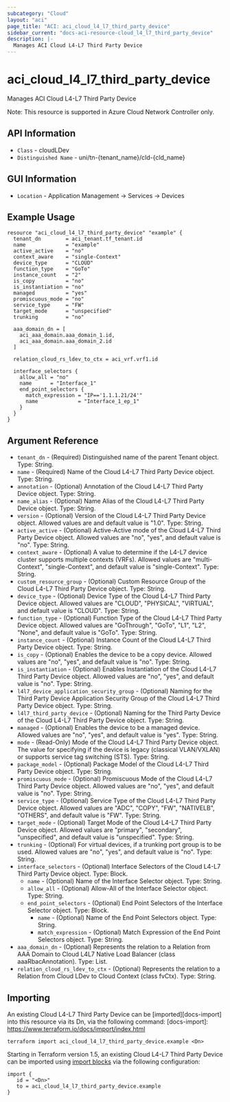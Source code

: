 ```yaml
---
subcategory: "Cloud"
layout: "aci"
page_title: "ACI: aci_cloud_l4_l7_third_party_device"
sidebar_current: "docs-aci-resource-cloud_l4_l7_third_party_device"
description: |-
  Manages ACI Cloud L4-L7 Third Party Device
---
```


# aci_cloud_l4_l7_third_party_device #

Manages ACI Cloud L4-L7 Third Party Device

Note: This resource is supported in Azure Cloud Network Controller only.

## API Information ##

* `Class` - cloudLDev
* `Distinguished Name` - uni/tn-{tenant_name}/cld-{cld_name}

## GUI Information ##

* `Location` - Application Management -> Services -> Devices


## Example Usage ##

```hcl
resource "aci_cloud_l4_l7_third_party_device" "example" {
  tenant_dn        = aci_tenant.tf_tenant.id
  name             = "example"
  active_active    = "no"
  context_aware    = "single-Context"
  device_type      = "CLOUD"
  function_type    = "GoTo"
  instance_count   = "2"
  is_copy          = "no"
  is_instantiation = "no"
  managed          = "yes"
  promiscuous_mode = "no"
  service_type     = "FW"
  target_mode      = "unspecified"
  trunking         = "no"

  aaa_domain_dn = [
    aci_aaa_domain.aaa_domain_1.id,
    aci_aaa_domain.aaa_domain_2.id
  ]

  relation_cloud_rs_ldev_to_ctx = aci_vrf.vrf1.id

  interface_selectors {
    allow_all = "no"
    name      = "Interface_1"
    end_point_selectors {
      match_expression = "IP=='1.1.1.21/24'"
      name             = "Interface_1_ep_1"
    }
  }
}
```

## Argument Reference ##

* `tenant_dn` - (Required) Distinguished name of the parent Tenant object. Type: String.
* `name` - (Required) Name of the Cloud L4-L7 Third Party Device object. Type: String.
* `annotation` - (Optional) Annotation of the Cloud L4-L7 Third Party Device object. Type: String.
* `name_alias` - (Optional) Name Alias of the Cloud L4-L7 Third Party Device object. Type: String.
* `version` - (Optional) Version of the Cloud L4-L7 Third Party Device object. Allowed values are and default value is "1.0". Type: String.
* `active_active` - (Optional) Active-Active mode of the Cloud L4-L7 Third Party Device object. Allowed values are "no", "yes", and default value is "no". Type: String.
* `context_aware` - (Optional) A value to determine if the L4-L7 device cluster supports multiple contexts (VRFs). Allowed values are "multi-Context", "single-Context", and default value is "single-Context". Type: String.
* `custom_resource_group` - (Optional) Custom Resource Group of the Cloud L4-L7 Third Party Device object. Type: String.
* `device_type` - (Optional) Device Type of the Cloud L4-L7 Third Party Device object. Allowed values are "CLOUD", "PHYSICAL", "VIRTUAL", and default value is "CLOUD". Type: String.
* `function_type` - (Optional) Function Type of the Cloud L4-L7 Third Party Device object. Allowed values are "GoThrough", "GoTo", "L1", "L2", "None", and default value is "GoTo". Type: String.
* `instance_count` - (Optional) Instance Count of the Cloud L4-L7 Third Party Device object. Type: String.
* `is_copy` - (Optional) Enables the device to be a copy device. Allowed values are "no", "yes", and default value is "no". Type: String.
* `is_instantiation` - (Optional) Enables Instantiation of the Cloud L4-L7 Third Party Device object. Allowed values are "no", "yes", and default value is "no". Type: String.
* `l4l7_device_application_security_group` - (Optional) Naming for the Third Party Device Application Security Group of the Cloud L4-L7 Third Party Device object. Type: String.
* `l4l7_third_party_device` - (Optional) Naming for the Third Party Device of the Cloud L4-L7 Third Party Device object. Type: String.
* `managed` - (Optional) Enables the device to be a managed device. Allowed values are "no", "yes", and default value is "yes". Type: String.
* `mode` - (Read-Only) Mode of the Cloud L4-L7 Third Party Device object. The value for specifying if the device is legacy (classical VLAN/VXLAN) or supports service tag switching (STS). Type: String.
* `package_model` - (Optional) Package Model of the Cloud L4-L7 Third Party Device object. Type: String.
* `promiscuous_mode` - (Optional) Promiscuous Mode of the Cloud L4-L7 Third Party Device object. Allowed values are "no", "yes", and default value is "no". Type: String.
* `service_type` - (Optional) Service Type of the Cloud L4-L7 Third Party Device object. Allowed values are "ADC", "COPY", "FW", "NATIVELB", "OTHERS", and default value is "FW". Type: String.
* `target_mode` - (Optional) Target Mode of the Cloud L4-L7 Third Party Device object. Allowed values are "primary", "secondary", "unspecified", and default value is "unspecified". Type: String.
* `trunking` - (Optional) For virtual devices, if a trunking port group is to be used. Allowed values are "no", "yes", and default value is "no". Type: String.
* `interface_selectors` - (Optional) Interface Selectors of the Cloud L4-L7 Third Party Device object. Type: Block.
  * `name` - (Optional) Name of the Interface Selector object. Type: String.
  * `allow_all` - (Optional) Allow-All of the Interface Selector object. Type: String.
  * `end_point_selectors` - (Optional) End Point Selectors of the Interface Selector object. Type: Block.
    * `name` - (Optional) Name of the End Point Selectors object. Type: String.
    * `match_expression` - (Optional) Match Expression of the End Point Selectors object. Type: String.
* `aaa_domain_dn` - (Optional) Represents the relation to a Relation from AAA Domain to Cloud L4L7 Native Load Balancer (class aaaRbacAnnotation). Type: List.
* `relation_cloud_rs_ldev_to_ctx` - (Optional) Represents the relation to a Relation from Cloud LDev to Cloud Context (class fvCtx). Type: String.

## Importing ##

An existing Cloud L4-L7 Third Party Device can be [imported][docs-import] into this resource via its Dn, via the following command:
[docs-import]: https://www.terraform.io/docs/import/index.html


```
terraform import aci_cloud_l4_l7_third_party_device.example <Dn>
```

Starting in Terraform version 1.5, an existing Cloud L4-L7 Third Party Device can be imported using [import blocks](https://developer.hashicorp.com/terraform/language/import) via the following configuration:

 ```
 import {
    id = "<Dn>"
    to = aci_cloud_l4_l7_third_party_device.example
 }
 ```